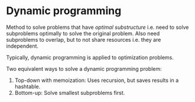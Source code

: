 # Dynamic programming

Method to solve problems that have _optimal substructure_ i.e. need to solve subproblems optimally to solve the original problem. Also need subproblems to overlap, but to not share resources i.e. they are independent. 

Typically, dynamic programming is applied to optimization problems. 

Two equivalent ways to solve a dynamic programming problem:

1. Top-down with memoization:
    Uses recursion, but saves results in a hashtable.
2. Bottom-up:
    Solve smallest subproblems first.  